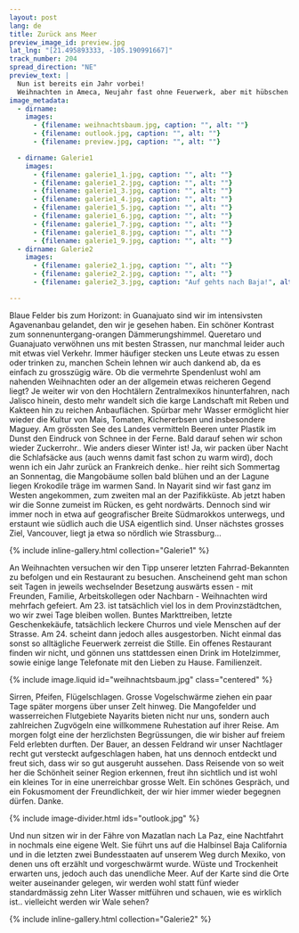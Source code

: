 ```yaml
---
layout: post
lang: de
title: Zurück ans Meer
preview_image_id: preview.jpg
lat_lng: "[21.495893333, -105.190991667]"
track_number: 204
spread_direction: "NE"
preview_text: |
  Nun ist bereits ein Jahr vorbei! 
  Weihnachten in Ameca, Neujahr fast ohne Feuerwerk, aber mit hübschen Heissluftlaternen, die in die Nacht entschwinden. Herzlichst eingeladen von Ruben, dem Besitzer eines kleinen Hotels im Nirgendwo Nayarits. Nach einigen Kilometern die Küste hinauf nehmen wir die Fähre nach Baja California, zu den letzten beiden Bundesstaaten Mexikos die wir entdecken dürfen..
image_metadata:
  - dirname:
    images:
      - {filename: weihnachtsbaum.jpg, caption: "", alt: ""}
      - {filename: outlook.jpg, caption: "", alt: ""}
      - {filename: preview.jpg, caption: "", alt: ""}

  - dirname: Galerie1
    images:
      - {filename: galerie1_1.jpg, caption: "", alt: ""}
      - {filename: galerie1_2.jpg, caption: "", alt: ""}
      - {filename: galerie1_3.jpg, caption: "", alt: ""}
      - {filename: galerie1_4.jpg, caption: "", alt: ""}
      - {filename: galerie1_5.jpg, caption: "", alt: ""}
      - {filename: galerie1_6.jpg, caption: "", alt: ""}
      - {filename: galerie1_7.jpg, caption: "", alt: ""}
      - {filename: galerie1_8.jpg, caption: "", alt: ""}
      - {filename: galerie1_9.jpg, caption: "", alt: ""}
  - dirname: Galerie2
    images:
      - {filename: galerie2_1.jpg, caption: "", alt: ""}
      - {filename: galerie2_2.jpg, caption: "", alt: ""}
      - {filename: galerie2_3.jpg, caption: "Auf gehts nach Baja!", alt: ""}

---
```


Blaue Felder bis zum Horizont: in Guanajuato sind wir im intensivsten Agavenanbau gelandet, den wir je gesehen haben. Ein schöner Kontrast zum sonnenuntergang-orangen Dämmerungshimmel. Queretaro und Guanajuato verwöhnen uns mit besten Strassen, nur manchmal leider auch mit etwas viel Verkehr. Immer häufiger stecken uns Leute etwas zu essen oder trinken zu, manchen Schein lehnen wir auch dankend ab, da es einfach zu grosszügig wäre. Ob die vermehrte Spendenlust wohl am nahenden Weihnachten oder an der allgemein etwas reicheren Gegend liegt? Je weiter wir von den Hochtälern Zentralmexikos hinunterfahren, nach Jalisco hinein, desto mehr wandelt sich die karge Landschaft mit Reben und Kakteen hin zu reichen Anbauflächen. Spürbar mehr Wasser ermöglicht hier wieder die Kultur von Mais, Tomaten, Kichererbsen und insbesondere Maguey. Am grössten See des Landes vermitteln Beeren unter Plastik im Dunst den Eindruck von Schnee in der Ferne. Bald darauf sehen wir schon wieder Zuckerrohr.. Wie anders dieser Winter ist! Ja, wir packen über Nacht die Schlafsäcke aus (auch wenns damit fast schon zu warm wird), doch wenn ich ein Jahr zurück an Frankreich denke.. hier reiht sich Sommertag an Sonnentag, die Mangobäume sollen bald blühen und an der Lagune liegen Krokodile träge im warmen Sand. In Nayarit sind wir fast ganz im Westen angekommen, zum zweiten mal an der Pazifikküste. Ab jetzt haben wir die Sonne zumeist im Rücken, es geht nordwärts. Dennoch sind wir immer noch in etwa auf geografischer Breite Südmarokkos unterwegs, und erstaunt wie südlich auch die USA eigentlich sind. Unser nächstes grosses Ziel, Vancouver, liegt ja etwa so nördlich wie Strassburg...

{% include inline-gallery.html collection="Galerie1" %}

An Weihnachten versuchen wir den Tipp unserer letzten Fahrrad-Bekannten zu befolgen und ein Restaurant zu besuchen. Anscheinend geht man schon seit Tagen in jeweils wechselnder Besetzung auswärts essen - mit Freunden, Familie, Arbeitskollegen oder Nachbarn - Weihnachten wird mehrfach gefeiert. Am 23. ist tatsächlich viel los in dem Provinzstädtchen, wo wir zwei Tage bleiben wollen. Buntes Markttreiben, letzte Geschenkekäufe, tatsächlich leckere Churros und viele Menschen auf der Strasse. Am 24. scheint dann jedoch alles ausgestorben. Nicht einmal das sonst so alltägliche Feuerwerk zerreist die Stille. Ein offenes Restaurant finden wir nicht, und gönnen uns stattdessen einen Drink im Hotelzimmer, sowie einige lange Telefonate mit den Lieben zu Hause. Familienzeit.

{% include image.liquid id="weihnachtsbaum.jpg" class="centered" %}

Sirren, Pfeifen, Flügelschlagen. Grosse Vogelschwärme ziehen ein paar Tage später morgens über unser Zelt hinweg. Die Mangofelder und wasserreichen Flutgebiete Nayarits bieten nicht nur uns, sondern auch zahlreichen Zugvögeln eine willkommene Ruhestation auf ihrer Reise. Am morgen folgt eine der herzlichsten Begrüssungen, die wir bisher auf freiem Feld erlebten durften. Der Bauer, an dessen Feldrand wir unser Nachtlager recht gut versteckt aufgeschlagen haben, hat uns dennoch entdeckt und freut sich, dass wir so gut ausgeruht aussehen. Dass Reisende von so weit her die Schönheit seiner Region erkennen, freut ihn sichtlich und ist wohl ein kleines Tor in eine unerreichbar grosse Welt. Ein schönes Gespräch, und ein Fokusmoment der Freundlichkeit, der wir hier immer wieder begegnen dürfen. Danke.

{% include image-divider.html ids="outlook.jpg" %}

Und nun sitzen wir in der Fähre von Mazatlan nach La Paz, eine Nachtfahrt in nochmals eine eigene Welt. Sie führt uns auf die Halbinsel Baja California und in die letzten zwei Bundesstaaten auf unserem Weg durch Mexiko, von denen uns oft erzählt und vorgeschwärmt wurde. Wüste und Trockenheit erwarten uns, jedoch auch das unendliche Meer. Auf der Karte sind die Orte weiter auseinander gelegen, wir werden wohl statt fünf wieder standardmässig zehn Liter Wasser mitführen und schauen, wie es wirklich ist.. vielleicht werden wir Wale sehen?

{% include inline-gallery.html collection="Galerie2" %}